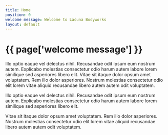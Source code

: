```yaml
---
title: Home
position: 0
welcome message: Welcome to Lacuna Bodyworks
layout: default
---
```


# {{ page['welcome message'] }}

Illo optio eaque vel delectus nihil. Recusandae odit ipsum eum nostrum autem. Explicabo molestias consectetur odio harum autem labore lorem similique sed asperiores libero elit. Vitae sit itaque dolor opsum amet voluptatem. Rem illo dolor asperiores. Nostrum molestias consectetur odio elit lorem vitae aliquid recusandae libero autem autem odit voluptatem.

Illo optio eaque vel delectus nihil. Recusandae odit ipsum eum nostrum autem. Explicabo molestias consectetur odio harum autem labore lorem similique sed asperiores libero elit.

Vitae sit itaque dolor opsum amet voluptatem. Rem illo dolor asperiores. Nostrum molestias consectetur odio elit lorem vitae aliquid recusandae libero autem autem odit voluptatem.
